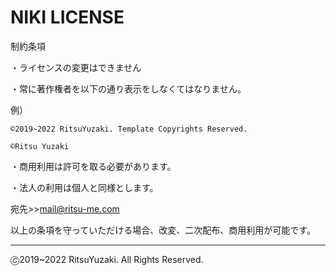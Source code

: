 # NIKI LICENSE
制約条項

・ライセンスの変更はできません

・常に著作権者を以下の通り表示をしなくてはなりません。

例）

`©2019~2022 RitsuYuzaki. Template Copyrights Reserved.`

`©Ritsu Yuzaki`

・商用利用は許可を取る必要があります。

・法人の利用は個人と同様とします。

宛先>>[mail@ritsu-me.com](mailto:mail@ritsu-me.com)

以上の条項を守っていただける場合、改変、二次配布、商用利用が可能です。

---
🄫2019~2022 RitsuYuzaki. All Rights Reserved.